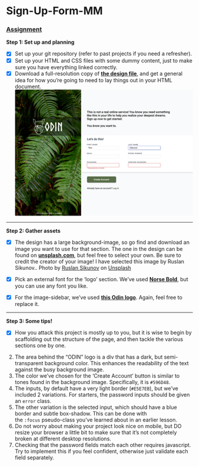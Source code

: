 # Sign-Up-Form-MM


### **[Assignment](https://www.theodinproject.com/lessons/node-path-intermediate-html-and-css-sign-up-form#assignment)**

**Step 1: Set up and planning**
- [x] Set up your git repository (refer to past projects if you need a refresher). 
- [x] Set up your HTML and CSS files with some dummy content, just to make sure you have everything linked correctly.
- [x] Download a full-resolution copy of **[the design file](https://cdn.statically.io/gh/TheOdinProject/curriculum/5f37d43908ef92499e95a9b90fc3cc291a95014c/html_css/project-sign-up-form/sign-up-form.png)**, and get a general idea for how you’re going to need to lay things out in your HTML document. 
![sign up form](images/sign-up-form.png)
---
**Step 2: Gather assets**
- [x] The design has a large background-image, so go find and download an image you want to use for that section. The one in the design can be found on **[unsplash.com](https://unsplash.com/photos/25xggax4bSA)**, but feel free to select your own. Be sure to credit the creator of your image! I have selected this image by Ruslan Sikunov.. Photo by <a href="https://unsplash.com/@sicunov?utm_content=creditCopyText&utm_medium=referral&utm_source=unsplash">Ruslan Sikunov</a> on <a href="https://unsplash.com/photos/silhouette-of-trees-under-cloudy-sky-during-sunset-8XYHZPjZZYo?utm_content=creditCopyText&utm_medium=referral&utm_source=unsplash">Unsplash</a>
  

- [x] Pick an external font for the ‘logo’ section. We’ve used **[Norse Bold](https://cdn.statically.io/gh/TheOdinProject/theodinproject/efdc2888072f409e687d31dc580595dbe4fe0ff4/app/assets/fonts/Norse-Bold.otf)**, but you can use any font you like.
- [x] For the image-sidebar, we’ve used **[this Odin logo](https://cdn.statically.io/gh/TheOdinProject/curriculum/5f37d43908ef92499e95a9b90fc3cc291a95014c/html_css/project-sign-up-form/odin-lined.png)**. Again, feel free to replace it.
---
**Step 3: Some tips!**
- [x] How you attack this project is mostly up to you, but it is wise to begin by scaffolding out the structure of the page, and then tackle the various sections one by one.
2. The area behind the “ODIN” logo is a div that has a dark, but semi-transparent background color. This enhances the readability of the text against the busy background image.
3. The color we’ve chosen for the ‘Create Account’ button is similar to tones found in the background image. Specifically, it is `#596D48`.
4. The inputs, by default have a very light border (`#E5E7EB`), but we’ve included 2 variations. For starters, the password inputs should be given an `error` class.
5. The other variation is the selected input, which should have a blue border and subtle box-shadow. This can be done with the `:focus` pseudo-class you’ve learned about in an earlier lesson.
6. Do not worry about making your project look nice on mobile, but DO resize your browser a little bit to make sure that it’s not completely broken at different desktop resolutions.
7. Checking that the password fields match each other requires javascript. Try to implement this if you feel confident, otherwise just validate each field separately.